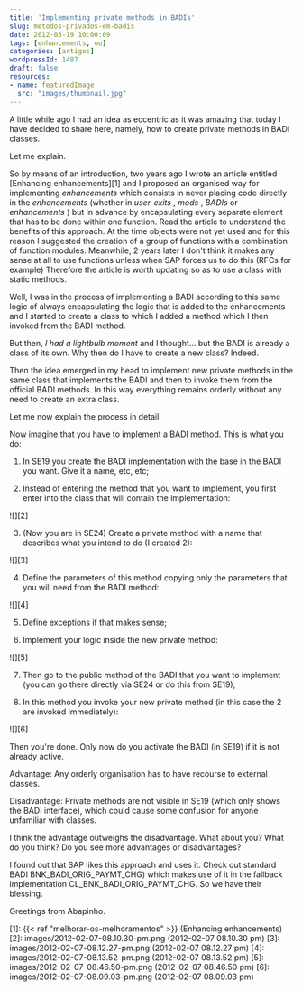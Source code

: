 ```yaml
---
title: 'Implementing private methods in BADIs'
slug: metodos-privados-em-badis
date: 2012-03-19 10:00:09
tags: [enhancements, oo]
categories: [artigos]
wordpressId: 1487
draft: false
resources:
- name: featuredImage
  src: "images/thumbnail.jpg"
---
```

A little while ago I had an idea as eccentric as it was amazing that today I have decided to share here, namely, how to create private methods in BADI classes.

Let me explain.

<!--more-->

So by means of an introduction, two years ago I wrote an article entitled [Enhancing enhancements][1] and I proposed an organised way for implementing _enhancements_ which consists in never placing code directly in the _enhancements_ (whether in _user-exits_ , _mods_ , _BADIs_ or _enhancements_ ) but in advance by encapsulating every separate element that has to be done within one function. Read the article to understand the benefits of this approach. At the time objects were not yet used and for this reason I suggested the creation of a group of functions with a combination of function modules. Meanwhile, 2 years later I don't think it makes any sense at all to use functions unless when SAP forces us to do this (RFCs for example) Therefore the article is worth updating so as to use a class with static methods.

Well, I was in the process of implementing a BADI according to this same logic of always encapsulating the logic that is added to the enhancements and I started to create a class to which I added a method which I then invoked from the BADI method.

But then, _I had a lightbulb moment_ and I thought... but the BADI is already a class of its own. Why then do I have to create a new class? Indeed.

Then the idea emerged in my head to implement new private methods in the same class that implements the BADI and then to invoke them from the official BADI methods. In this way everything remains orderly without any need to create an extra class.

Let me now explain the process in detail.

Now imagine that you have to implement a BADI method. This is what you do:

  1. In SE19 you create the BADI implementation with the base in the BADI you want. Give it a name, etc, etc;

  2. Instead of entering the method that you want to implement, you first enter into the class that will contain the implementation:

![][2]

  3. (Now you are in SE24) Create a private method with a name that describes what you intend to do (I created 2):

![][3]

  4. Define the parameters of this method copying only the parameters that you will need from the BADI method:

![][4]

  5. Define exceptions if that makes sense;

  6. Implement your logic inside the new private method:

![][5]

  7. Then go to the public method of the BADI that you want to implement (you can go there directly via SE24 or do this from SE19);

  8. In this method you invoke your new private method (in this case the 2 are invoked immediately):

![][6]

Then you're done. Only now do you activate the BADI (in SE19) if it is not already active.

Advantage: Any orderly organisation has to have recourse to external classes.

Disadvantage: Private methods are not visible in SE19 (which only shows the BADI interface), which could cause some confusion for anyone unfamiliar with classes.

I think the advantage outweighs the disadvantage. What about you? What do you think? Do you see more advantages or disadvantages?

I found out that SAP likes this approach and uses it. Check out standard BADI BNK_BADI_ORIG_PAYMT_CHG) which makes use of it in the fallback implementation CL_BNK_BADI_ORIG_PAYMT_CHG. So we have their blessing.

Greetings from Abapinho.

   [1]: {{< ref "melhorar-os-melhoramentos" >}} (Enhancing enhancements)
   [2]: images/2012-02-07-08.10.30-pm.png (2012-02-07 08.10.30 pm)
   [3]: images/2012-02-07-08.12.27-pm.png (2012-02-07 08.12.27 pm)
   [4]: images/2012-02-07-08.13.52-pm.png (2012-02-07 08.13.52 pm)
   [5]: images/2012-02-07-08.46.50-pm.png (2012-02-07 08.46.50 pm)
   [6]: images/2012-02-07-08.09.03-pm.png (2012-02-07 08.09.03 pm)
